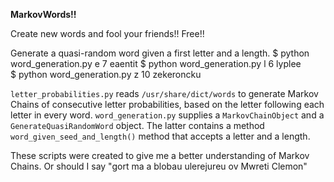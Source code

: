 **MarkovWords!!**

Create new words and fool your friends!! Free!!

Generate a quasi-random word given a first letter and a length.
	 $ python word_generation.py e 7
	 eaentit
	 $ python word_generation.py l 6
	 lyplee	     
	 $ python word_generation.py z 10
	 zekeroncku
    
`letter_probabilities.py` reads `/usr/share/dict/words` to generate Markov Chains of consecutive letter probabilities, based on the letter following each letter in every word. `word_generation.py` supplies a `MarkovChainObject` and a `GenerateQuasiRandomWord` object. The latter contains a method `word_given_seed_and_length()` method that accepts a letter and a length.

These scripts were created to give me a better understanding of Markov Chains. Or should I say "gort ma a blobau ulerejureu ov Mwreti Clemon"

